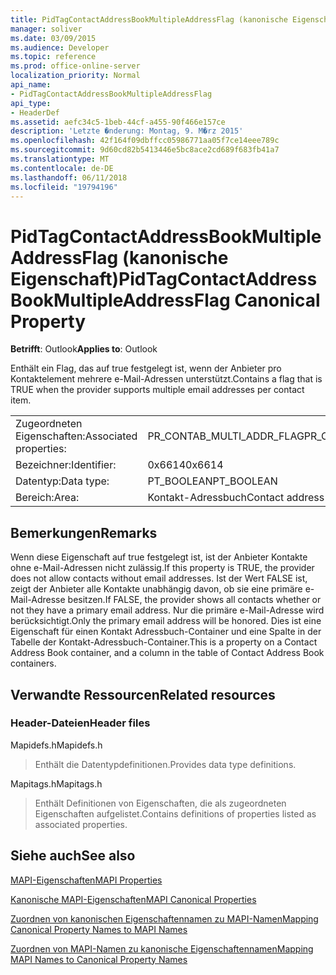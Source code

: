 ```yaml
---
title: PidTagContactAddressBookMultipleAddressFlag (kanonische Eigenschaft)
manager: soliver
ms.date: 03/09/2015
ms.audience: Developer
ms.topic: reference
ms.prod: office-online-server
localization_priority: Normal
api_name:
- PidTagContactAddressBookMultipleAddressFlag
api_type:
- HeaderDef
ms.assetid: aefc34c5-1beb-44cf-a455-90f466e157ce
description: 'Letzte �nderung: Montag, 9. M�rz 2015'
ms.openlocfilehash: 42f164f09dbffcc05986771aa05f7ce14eee789c
ms.sourcegitcommit: 9d60cd82b5413446e5bc8ace2cd689f683fb41a7
ms.translationtype: MT
ms.contentlocale: de-DE
ms.lasthandoff: 06/11/2018
ms.locfileid: "19794196"
---
```

# <a name="pidtagcontactaddressbookmultipleaddressflag-canonical-property"></a><span data-ttu-id="97519-103">PidTagContactAddressBookMultipleAddressFlag (kanonische Eigenschaft)</span><span class="sxs-lookup"><span data-stu-id="97519-103">PidTagContactAddressBookMultipleAddressFlag Canonical Property</span></span>

  
  
<span data-ttu-id="97519-104">**Betrifft**: Outlook</span><span class="sxs-lookup"><span data-stu-id="97519-104">**Applies to**: Outlook</span></span> 
  
<span data-ttu-id="97519-105">Enthält ein Flag, das auf true festgelegt ist, wenn der Anbieter pro Kontaktelement mehrere e-Mail-Adressen unterstützt.</span><span class="sxs-lookup"><span data-stu-id="97519-105">Contains a flag that is TRUE when the provider supports multiple email addresses per contact item.</span></span>
  
|||
|:-----|:-----|
|<span data-ttu-id="97519-106">Zugeordneten Eigenschaften:</span><span class="sxs-lookup"><span data-stu-id="97519-106">Associated properties:</span></span>  <br/> |<span data-ttu-id="97519-107">PR_CONTAB_MULTI_ADDR_FLAG</span><span class="sxs-lookup"><span data-stu-id="97519-107">PR_CONTAB_MULTI_ADDR_FLAG</span></span>  <br/> |
|<span data-ttu-id="97519-108">Bezeichner:</span><span class="sxs-lookup"><span data-stu-id="97519-108">Identifier:</span></span>  <br/> |<span data-ttu-id="97519-109">0x6614</span><span class="sxs-lookup"><span data-stu-id="97519-109">0x6614</span></span>  <br/> |
|<span data-ttu-id="97519-110">Datentyp:</span><span class="sxs-lookup"><span data-stu-id="97519-110">Data type:</span></span>  <br/> |<span data-ttu-id="97519-111">PT_BOOLEAN</span><span class="sxs-lookup"><span data-stu-id="97519-111">PT_BOOLEAN</span></span>  <br/> |
|<span data-ttu-id="97519-112">Bereich:</span><span class="sxs-lookup"><span data-stu-id="97519-112">Area:</span></span>  <br/> |<span data-ttu-id="97519-113">Kontakt-Adressbuch</span><span class="sxs-lookup"><span data-stu-id="97519-113">Contact address book</span></span>  <br/> |
   
## <a name="remarks"></a><span data-ttu-id="97519-114">Bemerkungen</span><span class="sxs-lookup"><span data-stu-id="97519-114">Remarks</span></span>

<span data-ttu-id="97519-115">Wenn diese Eigenschaft auf true festgelegt ist, ist der Anbieter Kontakte ohne e-Mail-Adressen nicht zulässig.</span><span class="sxs-lookup"><span data-stu-id="97519-115">If this property is TRUE, the provider does not allow contacts without email addresses.</span></span> <span data-ttu-id="97519-116">Ist der Wert FALSE ist, zeigt der Anbieter alle Kontakte unabhängig davon, ob sie eine primäre e-Mail-Adresse besitzen.</span><span class="sxs-lookup"><span data-stu-id="97519-116">If FALSE, the provider shows all contacts whether or not they have a primary email address.</span></span> <span data-ttu-id="97519-117">Nur die primäre e-Mail-Adresse wird berücksichtigt.</span><span class="sxs-lookup"><span data-stu-id="97519-117">Only the primary email address will be honored.</span></span> <span data-ttu-id="97519-118">Dies ist eine Eigenschaft für einen Kontakt Adressbuch-Container und eine Spalte in der Tabelle der Kontakt-Adressbuch-Container.</span><span class="sxs-lookup"><span data-stu-id="97519-118">This is a property on a Contact Address Book container, and a column in the table of Contact Address Book containers.</span></span>
  
## <a name="related-resources"></a><span data-ttu-id="97519-119">Verwandte Ressourcen</span><span class="sxs-lookup"><span data-stu-id="97519-119">Related resources</span></span>

### <a name="header-files"></a><span data-ttu-id="97519-120">Header-Dateien</span><span class="sxs-lookup"><span data-stu-id="97519-120">Header files</span></span>

<span data-ttu-id="97519-121">Mapidefs.h</span><span class="sxs-lookup"><span data-stu-id="97519-121">Mapidefs.h</span></span>
  
> <span data-ttu-id="97519-122">Enthält die Datentypdefinitionen.</span><span class="sxs-lookup"><span data-stu-id="97519-122">Provides data type definitions.</span></span>
    
<span data-ttu-id="97519-123">Mapitags.h</span><span class="sxs-lookup"><span data-stu-id="97519-123">Mapitags.h</span></span>
  
> <span data-ttu-id="97519-124">Enthält Definitionen von Eigenschaften, die als zugeordneten Eigenschaften aufgelistet.</span><span class="sxs-lookup"><span data-stu-id="97519-124">Contains definitions of properties listed as associated properties.</span></span>
    
## <a name="see-also"></a><span data-ttu-id="97519-125">Siehe auch</span><span class="sxs-lookup"><span data-stu-id="97519-125">See also</span></span>



[<span data-ttu-id="97519-126">MAPI-Eigenschaften</span><span class="sxs-lookup"><span data-stu-id="97519-126">MAPI Properties</span></span>](mapi-properties.md)
  
[<span data-ttu-id="97519-127">Kanonische MAPI-Eigenschaften</span><span class="sxs-lookup"><span data-stu-id="97519-127">MAPI Canonical Properties</span></span>](mapi-canonical-properties.md)
  
[<span data-ttu-id="97519-128">Zuordnen von kanonischen Eigenschaftennamen zu MAPI-Namen</span><span class="sxs-lookup"><span data-stu-id="97519-128">Mapping Canonical Property Names to MAPI Names</span></span>](mapping-canonical-property-names-to-mapi-names.md)
  
[<span data-ttu-id="97519-129">Zuordnen von MAPI-Namen zu kanonische Eigenschaftennamen</span><span class="sxs-lookup"><span data-stu-id="97519-129">Mapping MAPI Names to Canonical Property Names</span></span>](mapping-mapi-names-to-canonical-property-names.md)

